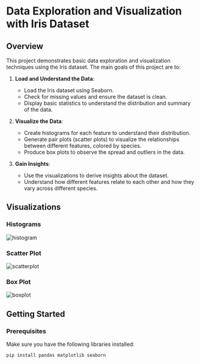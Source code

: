 # Data Exploration and Visualization with Iris Dataset

## Overview
This project demonstrates basic data exploration and visualization techniques using the Iris dataset. The main goals of this project are to:

1. **Load and Understand the Data**:
   - Load the Iris dataset using Seaborn.
   - Check for missing values and ensure the dataset is clean.
   - Display basic statistics to understand the distribution and summary of the data.

2. **Visualize the Data**:
   - Create histograms for each feature to understand their distribution.
   - Generate pair plots (scatter plots) to visualize the relationships between different features, colored by species.
   - Produce box plots to observe the spread and outliers in the data.

3. **Gain Insights**:
   - Use the visualizations to derive insights about the dataset.
   - Understand how different features relate to each other and how they vary across different species.

## Visualizations

### Histograms
![histogram](https://github.com/farhandada/DataExplorationPython/assets/120046112/bfe915b3-c9f1-427f-b425-10dd96519f82)

### Scatter Plot
![scatterplot](https://github.com/farhandada/DataExplorationPython/assets/120046112/77bd761a-149f-4c4e-a969-f628a57c1892)

### Box Plot
![boxplot](https://github.com/farhandada/DataExplorationPython/assets/120046112/7683b26e-50c3-479e-a383-e3b5c653e349)

## Getting Started
### Prerequisites
Make sure you have the following libraries installed:
```bash
pip install pandas matplotlib seaborn
